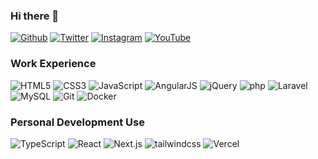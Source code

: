 ### Hi there 👋

<p>
<a href="https://github.com/DatchLive" target="_blank"><img alt="Github" src="https://img.shields.io/badge/GitHub-%2312100E.svg?&style=for-the-badge&logo=Github&logoColor=white" /></a>
<a href="https://twitter.com/datchlive" target="_blank"><img alt="Twitter" src="https://img.shields.io/badge/twitter-%231DA1F2.svg?&style=for-the-badge&logo=twitter&logoColor=white" /></a>
<a href="https://www.instagram.com/datchlive" target="_blank"><img alt="Instagram" src="https://img.shields.io/badge/Instagram-E4405F.svg?&style=for-the-badge&logo=Instagram&logoColor=white" /></a>
<a href="https://www.youtube.com/user/datchlivetv" target="_blank"><img alt="YouTube" src="https://img.shields.io/badge/YouTube-DA1725.svg?&style=for-the-badge&logo=YouTube&logoColor=white" /></a>
</p>

### Work Experience

<p>
 <img alt="HTML5" src="https://img.shields.io/badge/-HTML5-E34F26?style=flat-square&logo=HTML5&logoColor=white" />
 <img alt="CSS3" src="https://img.shields.io/badge/-CSS3-1572B6?style=flat-square&logo=CSS3&logoColor=white" />
 <img alt="JavaScript" src="https://img.shields.io/badge/-JavaScript-F7DF1E?style=flat-square&logo=JavaScript&logoColor=black" />
 <img alt="AngularJS" src="https://img.shields.io/badge/-AngularJS-E23237?style=flat-square&logo=AngularJS&logoColor=white" />
 <img alt="jQuery" src="https://img.shields.io/badge/-jQuery-0769AD?style=flat-square&logo=jQuery&logoColor=white" />
 <img alt="php" src="https://img.shields.io/badge/-php-777BB4?style=flat-square&logo=PHP&logoColor=white" />
 <img alt="Laravel" src="https://img.shields.io/badge/-Laravel-FF2D20?style=flat-square&logo=Laravel&logoColor=white" />
 <img alt="MySQL" src="https://img.shields.io/badge/-MySQL-4479A1?style=flat-square&logo=MySQL&logoColor=white" />
 <img alt="Git" src="https://img.shields.io/badge/-Git-F05032?style=flat-square&logo=git&logoColor=white" />
 <img alt="Docker" src="https://img.shields.io/badge/-Docker-2496ED?style=flat-square&logo=Docker&logoColor=white" />
</p>

### Personal Development Use

<p>
 <img alt="TypeScript" src="https://img.shields.io/badge/-TypeScript-3178C6?style=flat-square&logo=TypeScript&logoColor=white" />
 <img alt="React" src="https://img.shields.io/badge/-React-61DAFB?style=flat-square&logo=React&logoColor=black" />
 <img alt="Next.js" src="https://img.shields.io/badge/-Next.js-000000?style=flat-square&logo=Next.js&logoColor=white" />
 <img alt="tailwindcss" src="https://img.shields.io/badge/-tailwindcss-#06B6D4?style=flat-square&logo=-tailwindcss-&logoColor=white" />
 <img alt="Vercel" src="https://img.shields.io/badge/-Vercel-000000?style=flat-square&logo=Vercel&logoColor=white" />
</p>
